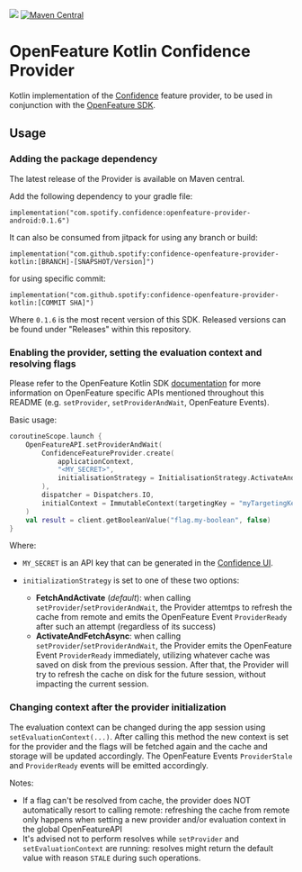 [![](https://jitpack.io/v/spotify/confidence-openfeature-provider-kotlin.svg)](https://jitpack.io/#spotify/confidence-openfeature-provider-kotlin)
<a href="https://maven-badges.herokuapp.com/maven-central/com.spotify.confidence/openfeature-provider-android">
<img alt="Maven Central" src="https://maven-badges.herokuapp.com/maven-central/com.spotify.confidence/openfeature-provider-android/badge.svg" />
</a>
# OpenFeature Kotlin Confidence Provider
Kotlin implementation of the [Confidence](https://confidence.spotify.com/) feature provider, to be used in conjunction with the [OpenFeature SDK](https://github.com/open-feature/kotlin-sdk).

## Usage

### Adding the package dependency

The latest release of the Provider is available on Maven central.

<!---x-release-please-start-version-->
Add the following dependency to your gradle file:
```
implementation("com.spotify.confidence:openfeature-provider-android:0.1.6")
```
It can also be consumed from jitpack for using any branch or build:
```
implementation("com.github.spotify:confidence-openfeature-provider-kotlin:[BRANCH]-[SNAPSHOT/Version]")
```
for using specific commit:
```
implementation("com.github.spotify:confidence-openfeature-provider-kotlin:[COMMIT SHA]")
```

Where `0.1.6` is the most recent version of this SDK. Released versions can be found under "Releases" within this repository.
<!---x-release-please-end-->

### Enabling the provider, setting the evaluation context and resolving flags

Please refer to the OpenFeature Kotlin SDK [documentation](https://github.com/open-feature/kotlin-sdk) for more information on OpenFeature specific APIs mentioned throughout this README (e.g. `setProvider`, `setProviderAndWait`, OpenFeature Events).

Basic usage:
```kotlin
coroutineScope.launch {
    OpenFeatureAPI.setProviderAndWait(
        ConfidenceFeatureProvider.create(
            applicationContext,
            "<MY_SECRET>",
            initialisationStrategy = InitialisationStrategy.ActivateAndFetchAsync
        ),
        dispatcher = Dispatchers.IO,
        initialContext = ImmutableContext(targetingKey = "myTargetingKey")
    )
    val result = client.getBooleanValue("flag.my-boolean", false)
}
```

Where:
- `MY_SECRET` is an API key that can be generated in the [Confidence UI](https://confidence.spotify.com/console).

- `initializationStrategy` is set to one of these two options:
  - **FetchAndActivate** (_default_): when calling `setProvider`/`setProviderAndWait`, the Provider attemtps to refresh the cache from remote and emits the OpenFeature Event `ProviderReady` after such an attempt (regardless of its success)
  - **ActivateAndFetchAsync**: when calling `setProvider`/`setProviderAndWait`, the Provider emits the OpenFeature Event `ProviderReady` immediately, utilizing whatever cache was saved on disk from the previous session. After that, the Provider will try to refresh the cache on disk for the future session, without impacting the current session.

### Changing context after the provider initialization 
The evaluation context can be changed during the app session using `setEvaluationContext(...)`.
After calling this method the new context is set for the provider and the flags will be fetched again and the cache and storage will be updated accordingly.
The OpenFeature Events `ProviderStale` and `ProviderReady` events will be emitted accordingly.

Notes:
- If a flag can't be resolved from cache, the provider does NOT automatically resort to calling remote: refreshing the cache from remote only happens when setting a new provider and/or evaluation context in the global OpenFeatureAPI
- It's advised not to perform resolves while `setProvider` and `setEvaluationContext` are running: resolves might return the default value with reason `STALE` during such operations.